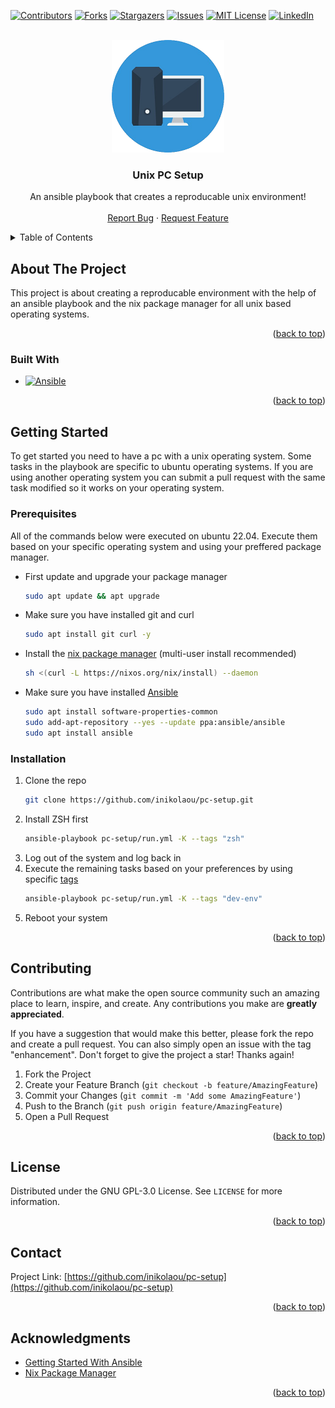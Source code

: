 <!-- Improved compatibility of back to top link: See: https://github.com/othneildrew/Best-README-Template/pull/73 -->
<a name="readme-top"></a>
<!--
*** Thanks for checking out the Best-README-Template. If you have a suggestion
*** that would make this better, please fork the repo and create a pull request
*** or simply open an issue with the tag "enhancement".
*** Don't forget to give the project a star!
*** Thanks again! Now go create something AMAZING! :D
-->



<!-- PROJECT SHIELDS -->
<!--
*** I'm using markdown "reference style" links for readability.
*** Reference links are enclosed in brackets [ ] instead of parentheses ( ).
*** See the bottom of this document for the declaration of the reference variables
*** for contributors-url, forks-url, etc. This is an optional, concise syntax you may use.
*** https://www.markdownguide.org/basic-syntax/#reference-style-links
-->
[![Contributors][contributors-shield]][contributors-url]
[![Forks][forks-shield]][forks-url]
[![Stargazers][stars-shield]][stars-url]
[![Issues][issues-shield]][issues-url]
[![MIT License][license-shield]][license-url]
[![LinkedIn][linkedin-shield]][linkedin-url]



<!-- PROJECT LOGO -->
<br />
<div align="center">
  <a href="https://github.com/inikolaou/pc-setup">
    <img src="images/logo.png" alt="Logo" width="180" height="180">
  </a>

<h3 align="center">Unix PC Setup</h3>

  <p align="center">
    An ansible playbook that creates a reproducable unix environment!
    <br />
    <br />
    <a href="https://github.com/inikolaou/pc-setup/issues">Report Bug</a>
    ·
    <a href="https://github.com/inikolaou/pc-setup/issues">Request Feature</a>
  </p>
</div>



<!-- TABLE OF CONTENTS -->
<details>
  <summary>Table of Contents</summary>
  <ol>
    <li>
      <a href="#about-the-project">About The Project</a>
      <ul>
        <li><a href="#built-with">Built With</a></li>
      </ul>
    </li>
    <li>
      <a href="#getting-started">Getting Started</a>
      <ul>
        <li><a href="#prerequisites">Prerequisites</a></li>
        <li><a href="#installation">Installation</a></li>
      </ul>
    </li>
    <li><a href="#contributing">Contributing</a></li>
    <li><a href="#license">License</a></li>
    <li><a href="#contact">Contact</a></li>
    <li><a href="#acknowledgments">Acknowledgments</a></li>
  </ol>
</details>



<!-- ABOUT THE PROJECT -->
## About The Project
This project is about creating a reproducable environment with the help of an ansible playbook and the nix package manager for all unix based operating systems.

<p align="right">(<a href="#readme-top">back to top</a>)</p>



### Built With

* [![Ansible][Ansible.com]][Ansible-url]

<p align="right">(<a href="#readme-top">back to top</a>)</p>



<!-- GETTING STARTED -->
## Getting Started

To get started you need to have a pc with a unix operating system. Some tasks in the playbook are specific to ubuntu operating systems. If you are using another operating system you can submit a pull request with the same task modified so it works on your operating system.

### Prerequisites

 All of the commands below were executed on ubuntu 22.04. Execute them based on your specific operating system and using your preffered package manager.
* First update and upgrade your package manager
  ```sh
  sudo apt update && apt upgrade
  ```
* Make sure you have installed git and curl 
  ```sh
  sudo apt install git curl -y
  ```
* Install the [nix package manager](https://nixos.org/download) (multi-user install recommended)
  ```sh
  sh <(curl -L https://nixos.org/nix/install) --daemon
  ```
* Make sure you have installed [Ansible](https://docs.ansible.com/ansible/latest/installation_guide/)
  ```sh
  sudo apt install software-properties-common
  sudo add-apt-repository --yes --update ppa:ansible/ansible
  sudo apt install ansible
  ```

### Installation

1. Clone the repo
   ```sh
   git clone https://github.com/inikolaou/pc-setup.git
   ```
2. Install ZSH first
   ```sh
   ansible-playbook pc-setup/run.yml -K --tags "zsh"
   ```
3. Log out of the system and log back in
4. Execute the remaining tasks based on your preferences by using specific [tags](https://docs.ansible.com/ansible/latest/playbook_guide/playbooks_tags.html#selecting-or-skipping-tags-when-you-run-a-playbook)
    ```sh
   ansible-playbook pc-setup/run.yml -K --tags "dev-env"
   ```
5. Reboot your system

<p align="right">(<a href="#readme-top">back to top</a>)</p>

<!-- CONTRIBUTING -->
## Contributing

Contributions are what make the open source community such an amazing place to learn, inspire, and create. Any contributions you make are **greatly appreciated**.

If you have a suggestion that would make this better, please fork the repo and create a pull request. You can also simply open an issue with the tag "enhancement".
Don't forget to give the project a star! Thanks again!

1. Fork the Project
2. Create your Feature Branch (`git checkout -b feature/AmazingFeature`)
3. Commit your Changes (`git commit -m 'Add some AmazingFeature'`)
4. Push to the Branch (`git push origin feature/AmazingFeature`)
5. Open a Pull Request

<p align="right">(<a href="#readme-top">back to top</a>)</p>



<!-- LICENSE -->
## License

Distributed under the GNU GPL-3.0 License. See `LICENSE` for more information.

<p align="right">(<a href="#readme-top">back to top</a>)</p>



<!-- CONTACT -->
## Contact

Project Link: [https://github.com/inikolaou/pc-setup](https://github.com/inikolaou/pc-setup)

<p align="right">(<a href="#readme-top">back to top</a>)</p>



<!-- ACKNOWLEDGMENTS -->
## Acknowledgments

* [Getting Started With Ansible](https://www.youtube.com/watch?v=Z7p9-m4cimg&t=376s&pp=ygULYW5zaWJsZSBwdDE%3D)
* [Nix Package Manager](https://www.youtube.com/watch?v=BwEIXIjLTNs&pp=ygUTbml4IHBhY2thZ2UgbWFuYWdlcg%3D%3D)

<p align="right">(<a href="#readme-top">back to top</a>)</p>



<!-- MARKDOWN LINKS & IMAGES -->
<!-- https://www.markdownguide.org/basic-syntax/#reference-style-links -->
[contributors-shield]: https://img.shields.io/github/contributors/inikolaou/pc-setup.svg?style=for-the-badge
[contributors-url]: https://github.com/inikolaou/pc-setup/graphs/contributors
[forks-shield]: https://img.shields.io/github/forks/inikolaou/pc-setup.svg?style=for-the-badge
[forks-url]: https://github.com/inikolaou/pc-setup/network/members
[stars-shield]: https://img.shields.io/github/stars/inikolaou/pc-setup.svg?style=for-the-badge
[stars-url]: https://github.com/inikolaou/pc-setup/stargazers
[issues-shield]: https://img.shields.io/github/issues/inikolaou/pc-setup.svg?style=for-the-badge
[issues-url]: https://github.com/inikolaou/pc-setup/issues
[license-shield]: https://img.shields.io/github/license/inikolaou/pc-setup.svg?style=for-the-badge
[license-url]: https://github.com/inikolaou/pc-setup/blob/master/LICENSE.txt
[linkedin-shield]: https://img.shields.io/badge/-LinkedIn-black.svg?style=for-the-badge&logo=linkedin&colorB=555
[linkedin-url]: https://linkedin.com/in/nikolaou-ioannis
[Ansible.com]: https://img.shields.io/badge/Ansible-123?style=for-the-badge&logo=ansible&logoColor=white
[Ansible-url]: https://www.ansible.com/